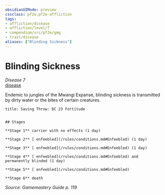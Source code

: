 ```yaml
---
obsidianUIMode: preview
cssclass: pf2e,pf2e-affliction
tags:
- affliction/disease
- affliction/level/7
- compendium/src/pf2e/gmg
- trait/disease
aliases: ["Blinding Sickness"]
---
```

# Blinding Sickness
*Disease 7*  
[disease](/rules/traits/disease.md)  

Endemic to jungles of the Mwangi Expanse, blinding sickness is transmitted by dirty water or the bites of certain creatures.

```ad-inline-affliction
title: Saving Throw: DC 23 Fortitude


## Stages

**Stage 1** carrier with no effects (1 day)

**Stage 2** [ enfeebled](/rules/conditions.md#Enfeebled) (1 day)

**Stage 3** [ enfeebled](/rules/conditions.md#Enfeebled) (1 day)

**Stage 4** [ enfeebled](/rules/conditions.md#Enfeebled) and permanently blinded (1 day)

**Stage 5** [ enfeebled](/rules/conditions.md#Enfeebled)

**Stage 6** death
```

*Source: Gamemastery Guide p. 119*